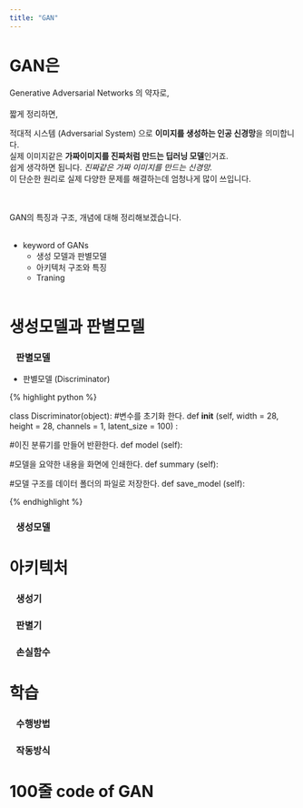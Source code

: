 ```yaml
---
title: "GAN"
---
```


# GAN은<br>
Generative Adversarial Networks 의 약자로,<br><br> 
짧게 정리하면,<br>

적대적 시스템 (Adversarial System) 으로 **이미지를 생성하는 인공 신경망**을 의미합니다.<br>
실제 이미지같은 **가짜이미지를 진짜처럼 만드는 딥러닝 모델**인거죠.<br>
쉽게 생각하면 됩니다. *진짜같은 가짜 이미지를 만드는 신경망.* <br>
이 단순한 원리로 실제 다양한 문제를 해결하는데 엄청나게 많이 쓰입니다.

<br><br>
GAN의 특징과 구조, 개념에 대해 정리해보겠습니다.
<br><br>
* keyword of GANs
  * 생성 모델과 판별모델
  * 아키텍처 구조와 특징
  * Traning
<br><br>

# 생성모델과 판별모델
### &nbsp;&nbsp;&nbsp;판별모델
* 판별모델 (Discriminator)

{% highlight python %}

class Discriminator(object):
  #변수를 초기화 한다.
  def __init__ (self, width = 28, height = 28, channels = 1, latent_size = 100) :

  #이진 분류기를 만들어 반환한다.
  def model (self):

  #모델을 요약한 내용을 화면에 인쇄한다.
  def summary (self):

  #모델 구조를 데이터 폴더의 파일로 저장한다.
  def save_model (self):

{% endhighlight %}

### &nbsp;&nbsp;&nbsp;생성모델
# 아키텍처
### &nbsp;&nbsp;&nbsp;생성기
### &nbsp;&nbsp;&nbsp;판별기
### &nbsp;&nbsp;&nbsp;손실함수
# 학습
### &nbsp;&nbsp;&nbsp;수행방법
### &nbsp;&nbsp;&nbsp;작동방식
# 100줄 code of GAN

